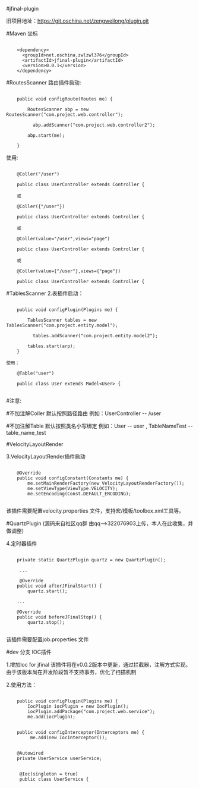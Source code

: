 #jfinal-plugin

旧项目地址：https://git.oschina.net/zengweilong/plugin.git

#Maven 坐标
```

	<dependency>
	  <groupId>net.oschina.zwlzwl376</groupId>
	  <artifactId>jfinal-plugin</artifactId>
	  <version>0.0.1</version>
	</dependency>

```


#RoutesScanner
路由插件启动:
```

    public void configRoute(Routes me) {
	
        RoutesScanner abp = new RoutesScanner("com.project.web.controller");
		
		  abp.addScanner("com.project.web.controller2");
		
        abp.start(me);
		
    }
```
使用:
```

	@Coller("/user") 
	
	public class UserController extends Controller {
	
	或
	
	@Coller({"/user"})
	
	public class UserController extends Controller {
	
	或
	
	@Coller(value="/user",views="page") 
	
	public class UserController extends Controller {
	
	或
	
	@Coller(value={"/user"},views={"page"})
	
	public class UserController extends Controller {
```
#TablesScanner
2.表插件启动：
```

    public void configPlugin(Plugins me) {
    	
        TablesScanner tables = new TablesScanner("com.project.entity.model");
	
		  tables.addScanner("com.project.entity.model2");
   
        tables.start(arp);
    }

使用：

	@Table("user")
	
	public class User extends Model<User> {
	
```

#注意:

#不加注解Coller 默认按照路径路由 例如：UserController -- /user
    
#不加注解Table 默认按照类名小写绑定 例如：User -- user , TableNameTest -- table_name_test

#VelocityLayoutRender


3.VelocityLayoutRender插件启动
```

    @Override
    public void configConstant(Constants me) {
        me.setMainRenderFactory(new VelocityLayoutRenderFactory());
        me.setViewType(ViewType.VELOCITY);
        me.setEncoding(Const.DEFAULT_ENCODING);
        
```       

该插件需要配置velocity.properties 文件，支持宏/模板/toolbox.xml工具等。


#QuartzPlugin (源码来自社区qq群 由qq-->322076903上传，本人在此收集，并做调整)


4.定时器插件

```

	private static QuartzPlugin quartz = new QuartzPlugin();
	
	 ...
	
	 @Override
    public void afterJFinalStart() {
        quartz.start();
    
    ...
        
    @Override
    public void beforeJFinalStop() {
        quartz.stop();
        
```

该插件需要配置job.properties 文件



#dev 分支 IOC插件

1.增加Ioc for jfinal 该插件将在v0.0.2版本中更新，通过拦截器，注解方式实现。由于该版本尚在开发阶段暂不支持事务，优化了扫描机制

2.使用方法：

```

    public void configPlugin(Plugins me) {
        IocPlugin iocPlugin = new IocPlugin();
        iocPlugin.addPackage("com.project.web.service");
        me.add(iocPlugin);


    public void configInterceptor(Interceptors me) {
	     me.add(new IocInterceptor());


    @Autowired
    private UserService userService;


	 @Ioc(singleton = true)
	 public class UserService {
	 

```
